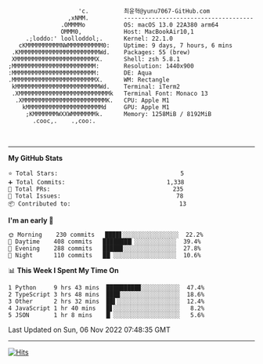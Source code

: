 
```text
                    'c.          최윤혁@yunu7067-GitHub.com
                 ,xNMM.          -------------------------------------
               .OMMMMo           OS: macOS 13.0 22A380 arm64
               OMMM0,            Host: MacBookAir10,1
     .;loddo:' loolloddol;.      Kernel: 22.1.0
   cKMMMMMMMMMMNWMMMMMMMMMM0:    Uptime: 9 days, 7 hours, 6 mins
 .KMMMMMMMMMMMMMMMMMMMMMMMWd.    Packages: 55 (brew)
 XMMMMMMMMMMMMMMMMMMMMMMMX.      Shell: zsh 5.8.1
;MMMMMMMMMMMMMMMMMMMMMMMM:       Resolution: 1440x900
:MMMMMMMMMMMMMMMMMMMMMMMM:       DE: Aqua
.MMMMMMMMMMMMMMMMMMMMMMMMX.      WM: Rectangle
 kMMMMMMMMMMMMMMMMMMMMMMMMWd.    Terminal: iTerm2
 .XMMMMMMMMMMMMMMMMMMMMMMMMMMk   Terminal Font: Monaco 13
  .XMMMMMMMMMMMMMMMMMMMMMMMMK.   CPU: Apple M1
    kMMMMMMMMMMMMMMMMMMMMMMd     GPU: Apple M1
     ;KMMMMMMMWXXWMMMMMMMk.      Memory: 1258MiB / 8192MiB
       .cooc,.    .,coo:.

```

<br />

---

<!--START_SECTION:msrm-->

**My GitHub Stats**
```text
⭐ Total Stars:                                   5
➕ Total Commits:                             1,338
🔀 Total PRs:                                   235
🚩 Total Issues:                                 78
📦 Contributed to:                               13
```

**I'm an early 🐤**
```text
🌞 Morning    230 commits   ████▋░░░░░░░░░░░░░░░░  22.2%
🌆 Daytime    408 commits   ████████▎░░░░░░░░░░░░  39.4%
🌃 Evening    288 commits   █████▊░░░░░░░░░░░░░░░  27.8%
🌙 Night      110 commits   ██▏░░░░░░░░░░░░░░░░░░  10.6%
```

📊 **This Week I Spent My Time On**
```text
1 Python     9 hrs 43 mins  █████████▉░░░░░░░░░░░  47.4%
2 TypeScript 3 hrs 48 mins  ███▉░░░░░░░░░░░░░░░░░  18.6%
3 Other      2 hrs 32 mins  ██▌░░░░░░░░░░░░░░░░░░  12.4%
4 JavaScript 1 hr 40 mins   █▋░░░░░░░░░░░░░░░░░░░   8.2%
5 JSON       1 hr 8 mins    █▏░░░░░░░░░░░░░░░░░░░   5.6%
```

Last Updated on Sun, 06 Nov 2022 07:48:35 GMT

<!--END_SECTION:msrm-->

---

<!-- https://hits.seeyoufarm.com -->  
[![Hits](https://hits.seeyoufarm.com/api/count/incr/badge.svg?url=https%3A%2F%2Fgithub.com%2Fyunu7067&count_bg=%2379C83D&title_bg=%23555555&icon=&icon_color=%23E7E7E7&title=Visited&edge_flat=true)](https://hits.seeyoufarm.com)
